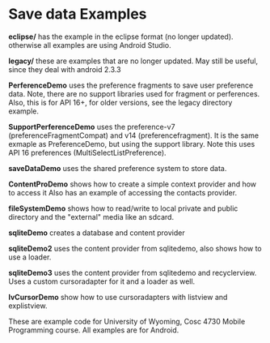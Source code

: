 Save data Examples
===========
<b>eclipse/</b> has the example in the eclipse format (no longer updated).  otherwise all examples are using Android Studio.

<b>legacy/</b> these are examples that are no longer updated.  May still be useful, since they deal with android 2.3.3

<b>PerferenceDemo</b> uses the preference fragments to save user preference data.  Note, there are no support libraries used for fragment or perferences. Also, this is for API 16+, for older versions, see the legacy directory example.

<b>SupportPerferenceDemo</b> uses the preference-v7 (preferenceFragmentCompat) and v14 (preferencefragment).  It is the same exmaple as PreferenceDemo, but using the support library.  Note this uses API 16 preferences (MultiSelectListPreference).

<b>saveDataDemo</b> uses the shared preference system to store data.

<b>ContentProDemo</b> shows how to create a simple context provider and how to access it
Also has an example of accessing the contacts provider.

<b>fileSystemDemo</b> shows how to read/write to local private and public directory and the "external" media like an sdcard.

<b>sqliteDemo</b> creates a database and content provider

<b>sqliteDemo2</b> uses the content provider from sqlitedemo, also shows how to use a loader.

<b>sqliteDemo3</b> uses the content provider from sqlitedemo and recyclerview.  Uses a custom cursoradapter for it and a loader as well.

<b>lvCursorDemo</b> show how to use cursoradapters with listview and explistview.

These are example code for University of Wyoming, Cosc 4730 Mobile Programming course.
All examples are for Android.
